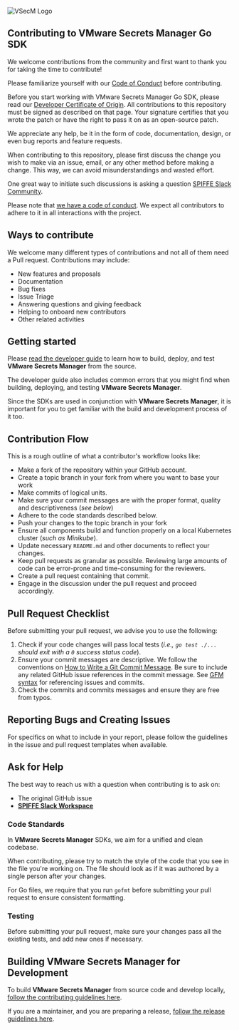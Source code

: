![VSecM Logo](https://vsecm.com/vsecm.png)

## Contributing to VMware Secrets Manager Go SDK

We welcome contributions from the community and first want to thank you for
taking the time to contribute!

Please familiarize yourself with our [Code of Conduct](CODE_OF_CONDUCT.md) 
before contributing.

Before you start working with VMware Secrets Manager Go SDK, please read our
[Developer Certificate of Origin](https://cla.vmware.com/dco). All contributions
to this repository must be signed as described on that page. Your signature
certifies that you wrote the patch or have the right to pass it on as an
open-source patch.

We appreciate any help, be it in the form of code, documentation, design,
or even bug reports and feature requests.

When contributing to this repository, please first discuss the change you wish
to make via an issue, email, or any other method before making a change.
This way, we can avoid misunderstandings and wasted effort.

One great way to initiate such discussions is asking a question
[SPIFFE Slack Community][slack].

[slack]: https://slack.spiffe.io/ "Join SPIFFE on Slack"

Please note that [we have a code of conduct](CODE_OF_CONDUCT.md). We expect all
contributors to adhere to it in all interactions with the project.

## Ways to contribute

We welcome many different types of contributions and not all of them need a
Pull request. Contributions may include:

* New features and proposals
* Documentation
* Bug fixes
* Issue Triage
* Answering questions and giving feedback
* Helping to onboard new contributors
* Other related activities

## Getting started

Please [read the developer guide][use-the-source] to
learn how to build, deploy, and test **VMware Secrets Manager** from the
source.

[use-the-source]: https://vsecm.com/documentation/development/use-the-source/

The developer guide also includes common errors that you might find when
building, deploying, and testing **VMware Secrets Manager**. 

Since the SDKs are used in conjunction with **VMware Secrets Manager**, it is
important for you to get familiar with the build and development process of it
too.

## Contribution Flow

This is a rough outline of what a contributor's workflow looks like:

* Make a fork of the repository within your GitHub account.
* Create a topic branch in your fork from where you want to base your work
* Make commits of logical units.
* Make sure your commit messages are with the proper format,
  quality and descriptiveness (*see below*)
* Adhere to the code standards described below.
* Push your changes to the topic branch in your fork
* Ensure all components build and function properly on a local
  Kubernetes cluster (*such as Minikube*).
* Update necessary `README.md` and other documents to reflect your changes.
* Keep pull requests as granular as possible. Reviewing large amounts of code
  can be error-prone and time-consuming for the reviewers.
* Create a pull request containing that commit.
* Engage in the discussion under the pull request and proceed accordingly.

## Pull Request Checklist

Before submitting your pull request, we advise you to use the following:

1. Check if your code changes will pass local tests
   (*i.e., `go test ./...` should exit with a `0` success status code*).
2. Ensure your commit messages are descriptive. We follow the conventions
   on [How to Write a Git Commit Message](http://chris.beams.io/posts/git-commit/).
   Be sure to include any related GitHub issue references in the commit message.
   See [GFM syntax](https://guides.github.com/features/mastering-markdown/#GitHub-flavored-markdown)
   for referencing issues and commits.
3. Check the commits and commits messages and ensure they are free from typos.

## Reporting Bugs and Creating Issues

For specifics on what to include in your report, please follow the guidelines
in the issue and pull request templates when available.

## Ask for Help

The best way to reach us with a question when contributing is to ask on:

* The original GitHub issue
* [**SPIFFE Slack Workspace**][slack-invite]

### Code Standards

In **VMware Secrets Manager** SDKs, we aim for a unified and clean codebase.

When contributing, please try to match the style of the code that you see in
the file you're working on. The file should look as if it was authored by a
single person after your changes.

For Go files, we require that you run `gofmt` before submitting your pull
request to ensure consistent formatting.

### Testing

Before submitting your pull request, make sure your changes pass all the
existing tests, and add new ones if necessary.

## Building VMware Secrets Manager for Development

To build **VMware Secrets Manager** from source code and develop locally,
[follow the contributing guidelines here][contributing].

If you are a maintainer, and you are preparing a release,
[follow the release guidelines here][release].

[contributing]: https://vsecm.com/use-the-source/
[release]: https://vsecm.com/release/
[slack-invite]: https://slack.spiffe.io/ "Join SPIFFE Slack"
